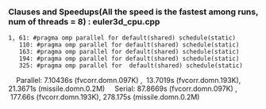 ### Clauses and Speedups(All the speed is the fastest among runs, num of threads = 8) : euler3d_cpu.cpp
    1, 61: #pragma omp parallel for default(shared) schedule(static)
       110: #pragma omp parallel for default(shared) schedule(static)
       163: #pragma omp parallel for default(shared) schedule(static)
       194: #pragma omp parallel for default(shared) schedule(static)
       325: #pragma omp parallel for  default(shared) schedule(static) 
     Parallel: 7.10436s (fvcorr.domn.097K) ,  13.7019s (fvcorr.domn.193K), 21.3671s (missile.domn.0.2M)
     Serial:   87.8669s (fvcorr.domn.097K) ,  177.66s (fvcorr.domn.193K), 278.175s (missile.domn.0.2M)
